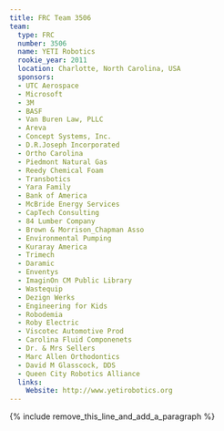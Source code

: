 ```yaml
---
title: FRC Team 3506
team:
  type: FRC
  number: 3506
  name: YETI Robotics
  rookie_year: 2011
  location: Charlotte, North Carolina, USA
  sponsors:
  - UTC Aerospace
  - Microsoft
  - 3M
  - BASF
  - Van Buren Law, PLLC
  - Areva
  - Concept Systems, Inc.
  - D.R.Joseph Incorporated
  - Ortho Carolina
  - Piedmont Natural Gas
  - Reedy Chemical Foam
  - Transbotics
  - Yara Family
  - Bank of America
  - McBride Energy Services
  - CapTech Consulting
  - 84 Lumber Company
  - Brown & Morrison_Chapman Asso
  - Environmental Pumping
  - Kuraray America
  - Trimech
  - Daramic
  - Enventys
  - ImaginOn CM Public Library
  - Wastequip
  - Dezign Werks
  - Engineering for Kids
  - Robodemia
  - Roby Electric
  - Viscotec Automotive Prod
  - Carolina Fluid Componenets
  - Dr. & Mrs Sellers
  - Marc Allen Orthodontics
  - David M Glasscock, DDS
  - Queen City Robotics Alliance
  links:
    Website: http://www.yetirobotics.org
---
```


{% include remove_this_line_and_add_a_paragraph %}